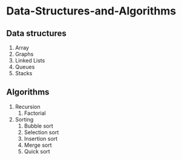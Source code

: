 # Data-Structures-and-Algorithms
## Data structures
1. Array
2. Graphs
3. Linked Lists
4. Queues
5. Stacks
## Algorithms
1. Recursion
    1. Factorial
1. Sorting
    1. Bubble sort
    2. Selection sort
    3. Insertion sort
    4. Merge sort
    5. Quick sort

